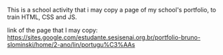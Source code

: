 This is a school activity that i may copy a page of my school's portfolio, to train HTML, CSS and JS.

link of the page that I may copy:
<https://sites.google.com/estudante.sesisenai.org.br/portfolio-bruno-slominski/home/2-ano/lin/portugu%C3%AAs>
